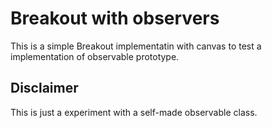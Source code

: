 # Breakout with observers

This is a simple Breakout implementatin with canvas to test a implementation of observable prototype.

## Disclaimer

This is just a experiment with a self-made observable class.
